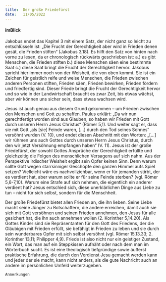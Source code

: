 ```yaml
---
title:  Der große Friedefürst
date:   11/05/2022
---
```


#### imBlick

Jakobus endet das Kapitel 3 mit einem Satz, der nicht ganz so leicht zu entschlüsseln ist: „Die Frucht der Gerechtigkeit aber wird in Frieden denen gesät, die Frieden stiften“ (Jakobus 3,18). Es hilft den Satz von hinten nach vorne zu lesen, da er chronologisch rückwärts geschrieben ist: a.) es gibt Menschen, die Frieden stiften b.) diese Menschen säen eine bestimmte Saat c.) diese Saat bringt die Frucht der Gerechtigkeit hervor. Jakobus spricht hier immer noch von der Weisheit, die von oben kommt. Sie ist ein Zeichen für geistlich reife und weise Menschen, die Frieden zwischen anderen Personen stiften, Frieden säen, Frieden bewirken, Frieden fördern und friedfertig sind. Dieser Friede bringt die Frucht der Gerechtigkeit hervor und so wie in der Landwirtschaft braucht es zwar Zeit, bis etwas wächst, aber wir können uns sicher sein, dass etwas wachsen wird.

Jesus ist auch genau aus diesem Grund gekommen – um Frieden zwischen den Menschen und Gott zu schaffen. Paulus erklärt: „Da wir nun gerechtfertigt worden sind aus Glauben, so haben wir Frieden mit Gott durch unseren Herrn Jesus Christus“ (Römer 5,1). Und weiter sagt er, dass sie mit Gott „als [sie] Feinde waren, […] durch den Tod seines Sohnes“ versöhnt wurden (V. 10), und endet diesen Abschnitt mit den Worten: „[…] wir rühmen uns auch Gottes durch unseren Herrn Jesus Christus, durch den wir jetzt Versöhnung empfangen haben“ (V. 11). Jesus ist der große Friedefürst, der sowohl Gottes Ansprüche der Gerechtigkeit erfüllte und gleichzeitig die Folgen des menschlichen Versagens auf sich nahm. Aus der Perspektive irdischer Weisheit ergibt sein Opfer keinen Sinn. Denn warum sollte Gott wegen starrsinniger Geschöpfe den ganzen Himmel aufs Spiel setzen? Vielleicht wäre es nachvollziehbar, wenn er für jemanden stirbt, der es verdient hat, aber warum sollte er für seine Feinde sterben? (vgl. Römer 5,6-7,10). Warum eine Strafe auf sich nehmen, die eigentlich ein anderer verdient hat? Jesus entschied sich, diese unerklärlichen Dinge aus Liebe zu tun – nicht für sich selbst, sondern für die Menschheit.

Der große Friedefürst bietet allen Frieden an, die ihn lieben. Seine Liebe macht seine Jünger zu Botschaftern, die andere erreichen, damit auch sie sich mit Gott versöhnen und seinen Frieden annehmen, den Jesus für alle gesichert hat, die ihn auch annehmen wollen (2. Korinther 5,14.20). Als Gottes Kinder sind sie Repräsentanten für den Gott des Friedens, der die Gläubigen mit Frieden erfüllt, sie befähigt in Frieden zu leben und sie durch sein wunderbares Opfer mit sich selbst versöhnt (vgl. Römer 15,13.33; 2. Korinther 13,11; Philipper 4,9). Friede ist also nicht nur ein geistiger Zustand, ein Wort, das man auf ein Steppkissen aufnäht oder nach dem man im Wörterbuch sucht. Es ist eine theologisch tiefgründige sowie äußerst praktische Erfahrung, die durch den Verdienst Jesu gemacht werden kann und jeder der sie macht, kann nicht anders, als die gute Nachricht auch an andere im persönlichen Umfeld weiterzugeben.


`Anmerkungen`
